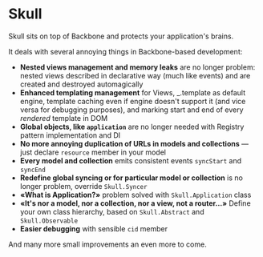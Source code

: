 Skull
=====

Skull sits on top of Backbone and protects your application's brains.

It deals with several annoying things in Backbone-based development:
* **Nested views management and memory leaks** are no longer problem: nested views described in declarative way (much like events) and are created and destroyed automagically
* **Enhanced templating management** for Views, _.template as default engine, template caching even if engine doesn't support it (and vice versa for debugging purposes), and marking start and end of every *rendered* template in DOM
* **Global objects, like `application`** are no longer needed with Registry pattern implementation and DI
* **No more annoying duplication of URLs in models and collections** — just declare `resource` member in your model
* **Every model and collection** emits consistent events `syncStart` and `syncEnd`
* **Redefine global syncing or for particular model or collection** is no longer problem, override `Skull.Syncer`
* **«What is Application?»** problem solved with `Skull.Application` class
* **«It's nor a model, nor a collection, nor a view, not a router…»** Define your own class hierarchy, based on `Skull.Abstract` and `Skull.Observable`
* **Easier debugging** with sensible `cid` member

And many more small improvements an even more to come.
